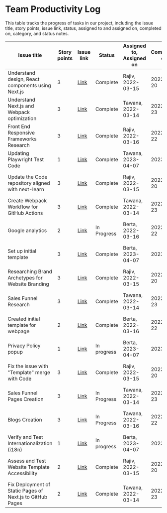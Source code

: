 # Team Productivity Log

This table tracks the progress of tasks in our project, including the issue title, story points, issue link, status, assigned to and assigned on, completed on, category, and status notes.

| Issue title                                               | Story points | Issue link                                                         | Status      | Assigned to, Assigned on | Completed on | Category      | Status notes                                             |
|-----------------------------------------------------------|--------------|--------------------------------------------------------------------|-------------|--------------------------|--------------|---------------|----------------------------------------------------------|
| Understand design, React components using Next.js         | 3            | [Link](https://github.com/NJIT-WIS/project-2-dream-team/issues/1)  | Complete    | Rajiv, 2022-03-15        | 2022-03-20   | Research      | Drafted initial version on Internationalization Research |
| Understand Next.js and Webpack optimization               | 3            | [Link](https://github.com/NJIT-WIS/project-2-dream-team/issues/2)  | Complete    | Tawana, 2022-03-14       | 2022-03-23   | Research      | Initial analysis in progress                             |
| Front End Responsive Frameworks Research                  | 3            | [Link](https://github.com/NJIT-WIS/project-2-dream-team/issues/3)  | Complete    | Rajiv, 2022-03-16        | 2022-03-22   | Enhancement   | Some minimal improvements we can make in Sprint1         | 
| Updating Playwright Test Code                             | 1            | [Link](https://github.com/NJIT-WIS/project-2-dream-team/issues/4)  | Complete    | Tawana, 2023-04-07       | 2023-04-     | Enhancement   | Completed documenting Marked Down File                   |
| Update the Code repository aligned with next-learn        | 3            | [Link](https://github.com/NJIT-WIS/project-2-dream-team/issues/6)  | Complete    | Rajiv, 2022-03-15        | 2022-03-20   | Enhancement   | Drafted initial version on Internationalization Research |
| Create Webpack Workflow for GitHub Actions                | 3            | [Link](https://github.com/NJIT-WIS/project-2-dream-team/issues/8)  | Complete    | Tawana, 2022-03-14       | 2022-03-23   | Enhancement   | Initial analysis in progress                             |
| Google analytics                                          | 2            | [Link](https://github.com/NJIT-WIS/project-2-dream-team/issues/12) | In Progress | Berta, 2022-03-16        | 2022-03-22   | Enhancement   | Some minimal improvements we can make in Sprint1         |
| Set up initial template                                   | 3            | [Link](https://github.com/NJIT-WIS/project-2-dream-team/issues/14) | Complete    | Berta, 2023-04-07        | 2023-04-     | Enhancement   | Completed documenting Marked Down File                   |
| Researching Brand Archetypes for Website Branding         | 3            | [Link](https://github.com/NJIT-WIS/project-2-dream-team/issues/15) | Complete    | Rajiv, 2022-03-15        | 2022-03-20   | Enhancement   | Drafted initial version on Internationalization Research |
| Sales Funnel Research                                     | 3            | [Link](https://github.com/NJIT-WIS/project-2-dream-team/issues/16) | Complete    | Tawana, 2022-03-14       | 2022-03-23   | Enhancement   | Initial analysis in progress                             |
| Created initial template for webpage                      | 2            | [Link](https://github.com/NJIT-WIS/project-2-dream-team/issues/17) | Complete    | Berta, 2022-03-16        | 2022-03-22   | Enhancement   | Some minimal improvements we can make in Sprint1         |
| Privacy Policy popup                                      | 1            | [Link](https://github.com/NJIT-WIS/project-2-dream-team/issues/18) | In progress | Berta, 2023-04-07        | 2023-04-     | Documentation | Completed documenting Marked Down File                   |
| Fix the issue with "Template" merge with Code             | 3            | [Link](https://github.com/NJIT-WIS/project-2-dream-team/issues/20) | Complete    | Rajiv, 2022-03-15        | 2022-03-20   | Enhancement   | Drafted initial version on Internationalization Research |
| Sales Funnel Pages Creation                               | 3            | [Link](https://github.com/NJIT-WIS/project-2-dream-team/issues/21) | In Progress | Tawana, 2022-03-14       | 2022-03-23   | Enhancement   | Initial analysis in progress                             |
| Blogs Creation                                            | 3            | [Link](https://github.com/NJIT-WIS/project-2-dream-team/issues/15) | In Progress | Tawana, 2022-03-16       | 2022-03-22   | Enhancement   | Some minimal improvements we can make in Sprint1         |
| Verify and Test Internationalization (i18n)               | 1            | [Link](https://github.com/NJIT-WIS/project-2-dream-team/issues/24) | In progress | Berta, 2023-04-07        | 2023-04-     | Enhancement   | Completed documenting Marked Down File                   |
| Assess and Test Website Template Accessibility            | 2            | [Link](https://github.com/NJIT-WIS/project-2-dream-team/issues/25) | Complete    | Rajiv, 2022-03-15        | 2022-03-20   | Enhancement   | Drafted initial version on Internationalization Research |
| Fix Deployment of Static Pages of Next.js to GitHub Pages | 2            | [Link](https://github.com/NJIT-WIS/project-2-dream-team/issues/26) | Complete    | Tawana, 2022-03-14       | 2022-03-23   | Enhancement   | Initial analysis in progress                             |